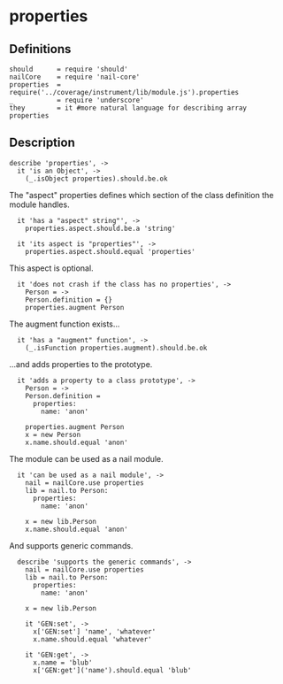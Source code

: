 properties
==========
Definitions
-----------

    should      = require 'should'
    nailCore    = require 'nail-core'
    properties  = require('../coverage/instrument/lib/module.js').properties
    _           = require 'underscore'
    they        = it #more natural language for describing array properties

Description
-----------

    describe 'properties', ->
      it 'is an Object', ->
        (_.isObject properties).should.be.ok

The "aspect" properties defines which section of the class definition the module handles.

      it 'has a "aspect" string"', ->
        properties.aspect.should.be.a 'string'
      
      it 'its aspect is "properties"', ->
        properties.aspect.should.equal 'properties'
        
This aspect is optional.      
      
      it 'does not crash if the class has no properties', ->
        Person = ->
        Person.definition = {}
        properties.augment Person

The augment function exists...

      it 'has a "augment" function', ->
        (_.isFunction properties.augment).should.be.ok

...and adds properties to the prototype.

      it 'adds a property to a class prototype', ->
        Person = ->
        Person.definition =
          properties:
            name: 'anon'
            
        properties.augment Person
        x = new Person
        x.name.should.equal 'anon'

The module can be used as a nail module.

      it 'can be used as a nail module', ->
        nail = nailCore.use properties
        lib = nail.to Person:
          properties:
            name: 'anon'
          
        x = new lib.Person
        x.name.should.equal 'anon'
            
And supports generic commands.

      describe 'supports the generic commands', ->
        nail = nailCore.use properties
        lib = nail.to Person:
          properties:
            name: 'anon'
          
        x = new lib.Person
        
        it 'GEN:set', ->
          x['GEN:set'] 'name', 'whatever'
          x.name.should.equal 'whatever'
          
        it 'GEN:get', ->
          x.name = 'blub'
          x['GEN:get']('name').should.equal 'blub'
      
          